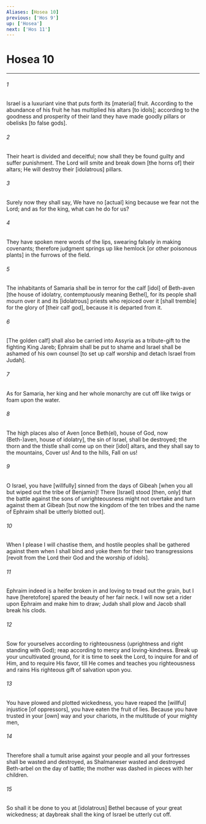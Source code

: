 ```yaml
---
Aliases: [Hosea 10]
previous: ['Hos 9']
up: ['Hosea']
next: ['Hos 11']
---
```

# Hosea 10

***


###### 1 


Israel is a luxuriant vine that puts forth its [material] fruit. According to the abundance of his fruit he has multiplied his altars [to idols]; according to the goodness and prosperity of their land they have made goodly pillars or obelisks [to false gods]. 


###### 2 


Their heart is divided and deceitful; now shall they be found guilty and suffer punishment. The Lord will smite and break down [the horns of] their altars; He will destroy their [idolatrous] pillars. 


###### 3 


Surely now they shall say, We have no [actual] king because we fear not the Lord; and as for the king, what can he do for us? 


###### 4 


They have spoken mere words of the lips, swearing falsely in making covenants; therefore judgment springs up like hemlock [or other poisonous plants] in the furrows of the field. 


###### 5 


The inhabitants of Samaria shall be in terror for the calf [idol] of Beth-aven [the house of idolatry, contemptuously meaning Bethel], for its people shall mourn over it and its [idolatrous] priests who rejoiced over it [shall tremble] for the glory of [their calf god], because it is departed from it. 


###### 6 


[The golden calf] shall also be carried into Assyria as a tribute-gift to the fighting King Jareb; Ephraim shall be put to shame and Israel shall be ashamed of his own counsel [to set up calf worship and detach Israel from Judah]. 


###### 7 


As for Samaria, her king and her whole monarchy are cut off like twigs or foam upon the water. 


###### 8 


The high places also of Aven [once Beth(el), house of God, now (Beth-)aven, house of idolatry], the sin of Israel, shall be destroyed; the thorn and the thistle shall come up on their [idol] altars, and they shall say to the mountains, Cover us! And to the hills, Fall on us! 


###### 9 


O Israel, you have [willfully] sinned from the days of Gibeah [when you all but wiped out the tribe of Benjamin]! There [Israel] stood [then, only] that the battle against the sons of unrighteousness might not overtake and turn against them at Gibeah [but now the kingdom of the ten tribes and the name of Ephraim shall be utterly blotted out]. 


###### 10 


When I please I will chastise them, and hostile peoples shall be gathered against them when I shall bind and yoke them for their two transgressions [revolt from the Lord their God and the worship of idols]. 


###### 11 


Ephraim indeed is a heifer broken in and loving to tread out the grain, but I have [heretofore] spared the beauty of her fair neck. I will now set a rider upon Ephraim and make him to draw; Judah shall plow and Jacob shall break his clods. 


###### 12 


Sow for yourselves according to righteousness (uprightness and right standing with God); reap according to mercy and loving-kindness. Break up your uncultivated ground, for it is time to seek the Lord, to inquire for and of Him, and to require His favor, till He comes and teaches you righteousness and rains His righteous gift of salvation upon you. 


###### 13 


You have plowed and plotted wickedness, you have reaped the [willful] injustice [of oppressors], you have eaten the fruit of lies. Because you have trusted in your [own] way and your chariots, in the multitude of your mighty men, 


###### 14 


Therefore shall a tumult arise against your people and all your fortresses shall be wasted and destroyed, as Shalmaneser wasted and destroyed Beth-arbel on the day of battle; the mother was dashed in pieces with her children. 


###### 15 


So shall it be done to you at [idolatrous] Bethel because of your great wickedness; at daybreak shall the king of Israel be utterly cut off.
